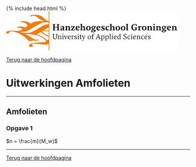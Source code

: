 {% include head.html %}
![Hanze](../hanze/hanze.png)

[Terug naar de hoofdpagina ](../index.md)

# Uitwerkingen Amfolieten

---

## Amfolieten

### Opgave 1

$n = \frac{m}{M_w}$

--- 

[Terug naar de hoofdpagina ](../index.md)

